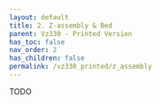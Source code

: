 ```yaml
---
layout: default
title: 2. Z-assembly & Bed
parent: Vz330 - Printed Version
has_toc: false
nav_order: 2
has_children: false
permalink: /vz330_printed/z_assembly
---
```


TODO
